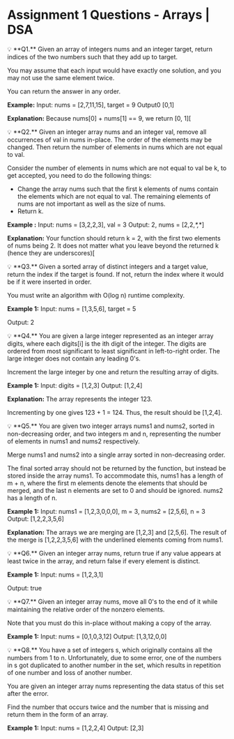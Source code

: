 # Assignment 1 Questions - Arrays | DSA

<aside>
💡 **Q1.** Given an array of integers nums and an integer target, return indices of the two numbers such that they add up to target.

You may assume that each input would have exactly one solution, and you may not use the same element twice.

You can return the answer in any order.

**Example:**
Input: nums = [2,7,11,15], target = 9
Output0 [0,1]

**Explanation:** Because nums[0] + nums[1] == 9, we return [0, 1][

</aside>

<aside>
💡 **Q2.** Given an integer array nums and an integer val, remove all occurrences of val in nums in-place. The order of the elements may be changed. Then return the number of elements in nums which are not equal to val.

Consider the number of elements in nums which are not equal to val be k, to get accepted, you need to do the following things:

- Change the array nums such that the first k elements of nums contain the elements which are not equal to val. The remaining elements of nums are not important as well as the size of nums.
- Return k.

**Example :**
Input: nums = [3,2,2,3], val = 3
Output: 2, nums = [2,2,_*,_*]

**Explanation:** Your function should return k = 2, with the first two elements of nums being 2. It does not matter what you leave beyond the returned k (hence they are underscores)[

</aside>

<aside>
💡 **Q3.** Given a sorted array of distinct integers and a target value, return the index if the target is found. If not, return the index where it would be if it were inserted in order.

You must write an algorithm with O(log n) runtime complexity.

**Example 1:**
Input: nums = [1,3,5,6], target = 5

Output: 2

</aside>

<aside>
💡 **Q4.** You are given a large integer represented as an integer array digits, where each digits[i] is the ith digit of the integer. The digits are ordered from most significant to least significant in left-to-right order. The large integer does not contain any leading 0's.

Increment the large integer by one and return the resulting array of digits.

**Example 1:**
Input: digits = [1,2,3]
Output: [1,2,4]

**Explanation:** The array represents the integer 123.

Incrementing by one gives 123 + 1 = 124.
Thus, the result should be [1,2,4].

</aside>

<aside>
💡 **Q5.** You are given two integer arrays nums1 and nums2, sorted in non-decreasing order, and two integers m and n, representing the number of elements in nums1 and nums2 respectively.

Merge nums1 and nums2 into a single array sorted in non-decreasing order.

The final sorted array should not be returned by the function, but instead be stored inside the array nums1. To accommodate this, nums1 has a length of m + n, where the first m elements denote the elements that should be merged, and the last n elements are set to 0 and should be ignored. nums2 has a length of n.

**Example 1:**
Input: nums1 = [1,2,3,0,0,0], m = 3, nums2 = [2,5,6], n = 3
Output: [1,2,2,3,5,6]

**Explanation:** The arrays we are merging are [1,2,3] and [2,5,6].
The result of the merge is [1,2,2,3,5,6] with the underlined elements coming from nums1.

</aside>

<aside>
💡 **Q6.** Given an integer array nums, return true if any value appears at least twice in the array, and return false if every element is distinct.

**Example 1:**
Input: nums = [1,2,3,1]

Output: true

</aside>

<aside>
💡 **Q7.** Given an integer array nums, move all 0's to the end of it while maintaining the relative order of the nonzero elements.

Note that you must do this in-place without making a copy of the array.

**Example 1:**
Input: nums = [0,1,0,3,12]
Output: [1,3,12,0,0]

</aside>

<aside>
💡 **Q8.** You have a set of integers s, which originally contains all the numbers from 1 to n. Unfortunately, due to some error, one of the numbers in s got duplicated to another number in the set, which results in repetition of one number and loss of another number.

You are given an integer array nums representing the data status of this set after the error.

Find the number that occurs twice and the number that is missing and return them in the form of an array.

**Example 1:**
Input: nums = [1,2,2,4]
Output: [2,3]

</aside>
